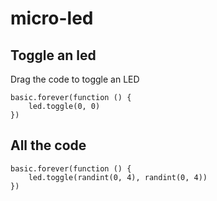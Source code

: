 # micro-led

## Toggle an led

Drag the code to toggle an LED

```blocks
basic.forever(function () {
    led.toggle(0, 0)
})
```

## All the code

```blocks
basic.forever(function () {
    led.toggle(randint(0, 4), randint(0, 4))
})
```